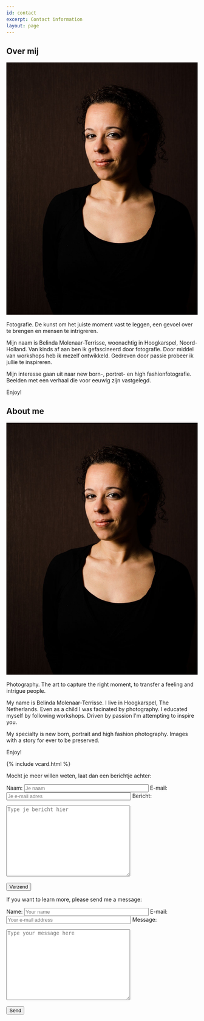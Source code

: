 ```yaml
---
id: contact
excerpt: Contact information
layout: page
---
```


<div lang="nl" markdown="1">

## Over mij

<img src="portfolio/belin.jpg" class="me" alt="Dit ben ik"/>

Fotografie. De kunst om het juiste moment vast te leggen, een gevoel over te brengen en mensen te intrigreren.

Mijn naam is Belinda Molenaar-Terrisse, woonachtig in Hoogkarspel, Noord-Holland.
Van kinds af aan ben ik gefascineerd door fotografie. Door middel van workshops heb ik mezelf ontwikkeld.
Gedreven door passie probeer ik jullie te inspireren.

Mijn interesse gaan uit naar new born-, portret- en high fashionfotografie.<br/>
Beelden met een verhaal die voor eeuwig zijn vastgelegd.

Enjoy!

</div>

<div lang="en" markdown="1">

## About me

<img src="portfolio/belin.jpg" class="me" alt="This is me"/>

Photography. The art to capture the right moment, to transfer a feeling and intrigue people.

My name is Belinda Molenaar-Terrisse. I live in Hoogkarspel, The Netherlands. Even as a child I was facinated by photography. I educated myself by following workshops. Driven by passion I'm attempting to inspire you.

My specialty is new born, portrait and high fashion photography. Images with a story for ever to be preserved.

Enjoy!

</div>

{% include vcard.html %}
 
<div lang="nl" markdown="1">

Mocht je meer willen weten, laat dan een berichtje achter:

<form action="{{ site.email_post_url }}" method="post">
  <input type='hidden' name='redirect_to' value='{{ site.url }}/contact-thanks.html' />

  <label for="f_name">Naam:</label>
  <input id="f_name" type="text" name="name" style="width:320px" required placeholder="Je naam"/>
  <label for="f_email">E-mail:</label>
  <input id="f_email" type="email" name="email" style="width:320px" required placeholder="Je e-mail adres"/>
  <label for="f_message">Bericht:</label>
  <textarea id="f_message" name="message" style="width:320px" rows="12" required placeholder="Type je bericht hier"></textarea>

  <button type='submit'>Verzend</button>
</form>

</div>

<div lang="en" markdown="1">

If you want to learn more, please send me a message:

<form action="{{ site.email_post_url }}" method="post">
  <input type='hidden' name='redirect_to' value='{{ site.url }}/contact-thanks.html' />

  <label for="f_name">Name:</label>
  <input id="f_name" type="text" name="name" style="width:320px" required placeholder="Your name"/>
  <label for="f_email">E-mail:</label>
  <input id="f_email" type="email" name="email" style="width:320px" required placeholder="Your e-mail address"/>
  <label for="f_message">Message:</label>
  <textarea id="f_message" name="message" style="width:320px" rows="12" required placeholder="Type your message here"></textarea>

  <button type='submit'>Send</button>
</form>


</div>
